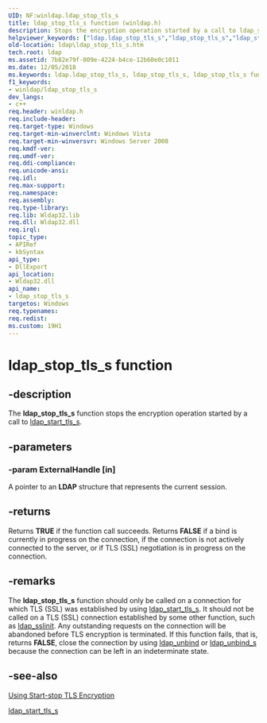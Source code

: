 ```yaml
---
UID: NF:winldap.ldap_stop_tls_s
title: ldap_stop_tls_s function (winldap.h)
description: Stops the encryption operation started by a call to ldap_start_tls_s.helpviewer_keywords: ["ldap.ldap_stop_tls_s","ldap_stop_tls_s","ldap_stop_tls_s function [LDAP]","winldap/ldap_stop_tls_s"]
old-location: ldap\ldap_stop_tls_s.htm
tech.root: ldap
ms.assetid: 7b82e79f-009e-4224-b4ce-12b60e0c1011
ms.date: 12/05/2018
ms.keywords: ldap.ldap_stop_tls_s, ldap_stop_tls_s, ldap_stop_tls_s function [LDAP], winldap/ldap_stop_tls_s
f1_keywords:
- winldap/ldap_stop_tls_s
dev_langs:
- c++
req.header: winldap.h
req.include-header: 
req.target-type: Windows
req.target-min-winverclnt: Windows Vista
req.target-min-winversvr: Windows Server 2008
req.kmdf-ver: 
req.umdf-ver: 
req.ddi-compliance: 
req.unicode-ansi: 
req.idl: 
req.max-support: 
req.namespace: 
req.assembly: 
req.type-library: 
req.lib: Wldap32.lib
req.dll: Wldap32.dll
req.irql: 
topic_type:
- APIRef
- kbSyntax
api_type:
- DllExport
api_location:
- Wldap32.dll
api_name:
- ldap_stop_tls_s
targetos: Windows
req.typenames: 
req.redist: 
ms.custom: 19H1
---
```


# ldap_stop_tls_s function


## -description


The <b>ldap_stop_tls_s</b> function stops the encryption operation started by a call to <a href="https://docs.microsoft.com/previous-versions/windows/desktop/api/winldap/nf-winldap-ldap_start_tls_sa">ldap_start_tls_s</a>.


## -parameters




### -param ExternalHandle [in]

A pointer to an <b>LDAP</b> structure that represents the current session.


## -returns



Returns <b>TRUE</b> if the function call succeeds. Returns <b>FALSE</b> if a bind is currently in progress on the connection, if the connection is not actively connected to the server, or if TLS (SSL) negotiation is in progress on the connection.




## -remarks



The <b>ldap_stop_tls_s</b> function should only be called on a connection for which TLS (SSL) was established by using <a href="https://docs.microsoft.com/previous-versions/windows/desktop/api/winldap/nf-winldap-ldap_start_tls_sa">ldap_start_tls_s</a>. It should not be called on a TLS (SSL) connection established by some other function, such as <a href="https://docs.microsoft.com/previous-versions/windows/desktop/api/winldap/nf-winldap-ldap_sslinit">ldap_sslinit</a>. Any outstanding requests on the connection will be abandoned before TLS encryption is terminated. If this function fails, that is, returns <b>FALSE</b>, close the connection by using <a href="https://docs.microsoft.com/previous-versions/windows/desktop/api/winldap/nf-winldap-ldap_unbind">ldap_unbind</a> or <a href="https://docs.microsoft.com/previous-versions/windows/desktop/api/winldap/nf-winldap-ldap_unbind_s">ldap_unbind_s</a> because the connection can be left in an indeterminate state.




## -see-also




<a href="https://docs.microsoft.com/previous-versions/windows/desktop/ldap/using-start-stop-tls-encryption">Using Start-stop TLS Encryption</a>



<a href="https://docs.microsoft.com/previous-versions/windows/desktop/api/winldap/nf-winldap-ldap_start_tls_sa">ldap_start_tls_s</a>
 

 

